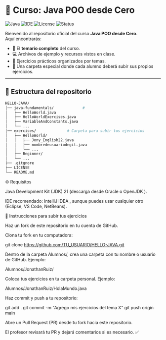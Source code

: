 # 📘 Curso: Java POO desde Cero  

![Java](https://img.shields.io/badge/Java-21-orange?logo=java&logoColor=white)
![IDE](https://img.shields.io/badge/IDE-IntelliJ%20IDEA-blue?logo=intellij-idea)
![License](https://img.shields.io/badge/License-MIT-green)
![Status](https://img.shields.io/badge/Status-Activo-brightgreen)

Bienvenido al repositorio oficial del curso **Java POO desde Cero**.  
Aquí encontrarás:  
- 📂 El **temario completo** del curso.  
- 💻 Archivos de ejemplo y recursos vistos en clase.  
- 📝 Ejercicios prácticos organizados por temas.  
- 📁 Una carpeta especial donde cada alumno deberá subir sus propios ejercicios.  

---

## 📂 Estructura del repositorio  

```bash
HELLO-JAVA/              
│── java-fundamentals/             # 
│   ├── HelloWorld.java
│   ├── HelloWorldExercises.java
│   ├── VariableAndConstants.java
│   └── ...
│── exercises/              # Carpeta para subir tus ejercicios
│   ├── HelloWorld/
│   │   ├── Jony_English22.java
│   │   ├── nombredeusuariodegit.java
│   │   └── ...
│   ├── Beginner/
│   └── ...
├── .gitgnore
├── LICENSE
└── README.md
```

⚙️ Requisitos

Java Development Kit (JDK) 21 (descarga desde Oracle
 o OpenJDK
).

IDE recomendado: IntelliJ IDEA
, aunque puedes usar cualquier otro (Eclipse, VS Code, NetBeans).

📌 Instrucciones para subir tus ejercicios

Haz un fork de este repositorio en tu cuenta de GitHub.

Clona tu fork en tu computadora:

git clone https://github.com/TU_USUARIO/HELLO-JAVA.git


Dentro de la carpeta Alumnos/, crea una carpeta con tu nombre o usuario de GitHub. Ejemplo:

Alumnos/JonathanRuiz/


Coloca tus ejercicios en tu carpeta personal. Ejemplo:

Alumnos/JonathanRuiz/HolaMundo.java


Haz commit y push a tu repositorio:

git add .
git commit -m "Agrego mis ejercicios del tema X"
git push origin main


Abre un Pull Request (PR) desde tu fork hacia este repositorio.

El profesor revisará tu PR y dejará comentarios si es necesario. ✅
